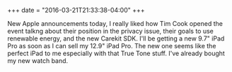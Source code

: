 +++
date = "2016-03-21T21:33:38-04:00"
+++

New Apple announcements today, I really liked how Tim Cook opened the event talkng about their position in the privacy issue, their goals to use renewable energy, and the new Carekit SDK. I'll be getting a new 9.7" iPad Pro as soon as I can sell my 12.9" iPad Pro. The new one seems like the perfect iPad to me especially with that True Tone stuff. I've already bought my new watch band. 